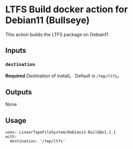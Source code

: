 # LTFS Build docker action for Debian11 (Bullseye)

This action builds the LTFS package on Debian11

## Inputs

### `destination`

**Required** Destination of install。 Default is `/tmp/ltfs`。

## Outputs

None

## Usage

```
uses: LinearTapeFileSystem/Debian11-Build@v1.1.1
with:
  destination: '/tmp/ltfs'
```
